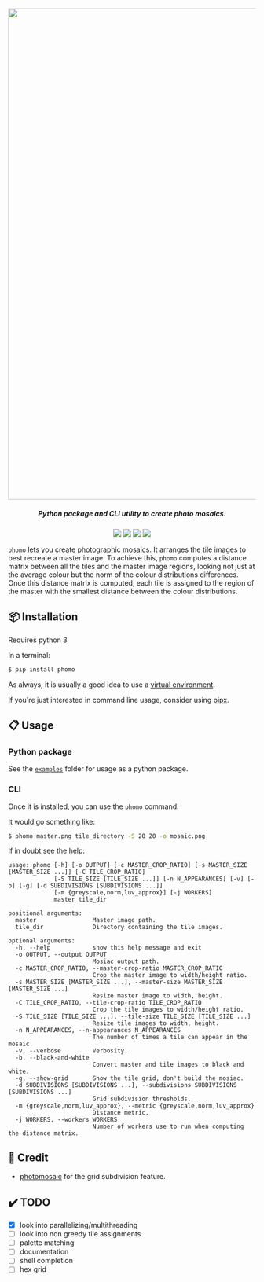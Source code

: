 <h3 align="center"><img src="https://i.imgur.com/rMze8u5.png" width="1000"></h3>
<h5 align="center">Python package and CLI utility to create photo mosaics.</h5>

<p align="center">
  <a href="https://github.com/loiccoyle/phomo/actions?query=workflow%3Atests"><img src="https://github.com/loiccoyle/phomo/workflows/tests/badge.svg"></a>
  <a href="https://pypi.org/project/phomo/"><img src="https://img.shields.io/pypi/v/phomo"></a>
  <a href="./LICENSE.md"><img src="https://img.shields.io/badge/license-MIT-blue.svg"></a>
  <img src="https://img.shields.io/badge/platform-linux%20%7C%20macOS%20%7C%20windows-informational">
</p>

`phomo` lets you create [photographic mosaics](https://en.wikipedia.org/wiki/Photographic_mosaic).
It arranges the tile images to best recreate a master image. To achieve this, `phomo` computes a distance matrix between all the tiles and the master image regions, looking not just at the average colour but the norm of the colour distributions differences.
Once this distance matrix is computed, each tile is assigned to the region of the master with the smallest distance between the colour distributions.

## 📦 Installation

Requires python 3

In a terminal:

```sh
$ pip install phomo
```

As always, it is usually a good idea to use a [virtual environment](https://docs.python.org/3/library/venv.html).

If you're just interested in command line usage, consider using [pipx](https://pypa.github.io/pipx/).

## 📋 Usage

### Python package

See the [`examples`](./examples) folder for usage as a python package.

### CLI

Once it is installed, you can use the `phomo` command.

It would go something like:

```sh
$ phomo master.png tile_directory -S 20 20 -o mosaic.png
```

If in doubt see the help:

```
usage: phomo [-h] [-o OUTPUT] [-c MASTER_CROP_RATIO] [-s MASTER_SIZE [MASTER_SIZE ...]] [-C TILE_CROP_RATIO]
             [-S TILE_SIZE [TILE_SIZE ...]] [-n N_APPEARANCES] [-v] [-b] [-g] [-d SUBDIVISIONS [SUBDIVISIONS ...]]
             [-m {greyscale,norm,luv_approx}] [-j WORKERS]
             master tile_dir

positional arguments:
  master                Master image path.
  tile_dir              Directory containing the tile images.

optional arguments:
  -h, --help            show this help message and exit
  -o OUTPUT, --output OUTPUT
                        Mosiac output path.
  -c MASTER_CROP_RATIO, --master-crop-ratio MASTER_CROP_RATIO
                        Crop the master image to width/height ratio.
  -s MASTER_SIZE [MASTER_SIZE ...], --master-size MASTER_SIZE [MASTER_SIZE ...]
                        Resize master image to width, height.
  -C TILE_CROP_RATIO, --tile-crop-ratio TILE_CROP_RATIO
                        Crop the tile images to width/height ratio.
  -S TILE_SIZE [TILE_SIZE ...], --tile-size TILE_SIZE [TILE_SIZE ...]
                        Resize tile images to width, height.
  -n N_APPEARANCES, --n-appearances N_APPEARANCES
                        The number of times a tile can appear in the mosaic.
  -v, --verbose         Verbosity.
  -b, --black-and-white
                        Convert master and tile images to black and white.
  -g, --show-grid       Show the tile grid, don't build the mosiac.
  -d SUBDIVISIONS [SUBDIVISIONS ...], --subdivisions SUBDIVISIONS [SUBDIVISIONS ...]
                        Grid subdivision thresholds.
  -m {greyscale,norm,luv_approx}, --metric {greyscale,norm,luv_approx}
                        Distance metric.
  -j WORKERS, --workers WORKERS
                        Number of workers use to run when computing the distance matrix.
```

## 🤩 Credit

- [photomosaic](https://pypi.org/project/photomosaic/) for the grid subdivision feature.

## ✔️ TODO

- [x] look into parallelizing/multithreading
- [ ] look into non greedy tile assignments
- [ ] palette matching
- [ ] documentation
- [ ] shell completion
- [ ] hex grid
